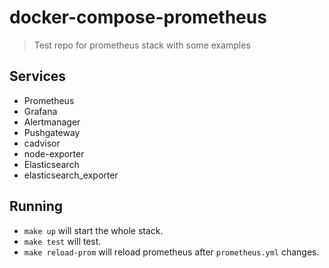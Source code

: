 # docker-compose-prometheus
> Test repo for prometheus stack with some examples

## Services

* Prometheus
* Grafana
* Alertmanager
* Pushgateway
* cadvisor
* node-exporter
* Elasticsearch
* elasticsearch_exporter

## Running

* `make up` will start the whole stack.
* `make test` will test.
* `make reload-prom` will reload prometheus after `prometheus.yml` changes.
